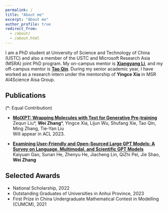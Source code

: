 ```yaml
---
permalink: /
title: "About me"
excerpt: "About me"
author_profile: true
redirect_from: 
  - /about/
  - /about.html
---
```


I am a PhD student at University of Science and Technology of China (USTC) and also a member of the USTC and Microsoft Research Asia (MSRA) joint PhD program. My on-campus mentor is [**Xiangyang Li**](http://staff.ustc.edu.cn/~xiangyangli), and my off-campus mentor is [**Tao Qin**](https://www.microsoft.com/en-us/research/people/taoqin). During my senior academic year, I have worked as a research intern under the mentorship of **Yingce Xia** in MSR AI4Science Aisa Group.

Publications
------
(*: Equal Contribution)

- [**MolXPT: Wrapping Molecules with Text for Generative Pre-training**](https://arxiv.org/pdf/2305.10688.pdf)<br>
  Zequn Liu\*, **Wei Zhang**\*, Yingce Xia, Lijun Wu, Shufang Xie, Tao Qin, Ming Zhang, Tie-Yan Liu<br>
  Will appear in ACL 2023.

- [**Examining User-Friendly and Open-Sourced Large GPT Models: A Survey on Language, Multimodal, and Scientific GPT Models**](https://arxiv.org/pdf/2308.14149.pdf)<br>
  Kaiyuan Gao, Sunan He, Zhenyu He, Jiacheng Lin, QiZhi Pei, Jie Shao, **Wei Zhang**




Selected Awards
------
- National Scholarship, 2022
- Outstanding Graduates of Universities in Anhui Province, 2023
- First Prize in China Undergraduate Mathematical Contest in Modelling (CUMCM), 2021
